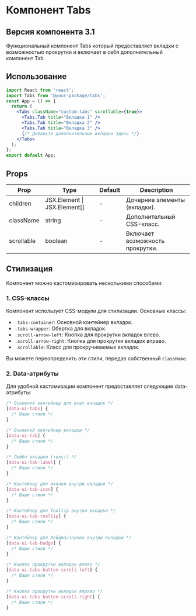 # Компонент Tabs

## Версия компонента 3.1

Функциональный компонент Tabs который предоставляет вкладки с возможностью прокрутки и включает в себя дополнительный компонент Tab

## Использование

```jsx
import React from 'react';
import Tabs from '@your-package/tabs';
const App = () => {
  return (
    <Tabs className="custom-tabs" scrollable={true}>
      <Tabs.Tab title="Вкладка 1" />
      <Tabs.Tab title="Вкладка 2" />
      <Tabs.Tab title="Вкладка 3" />
      {/* Добавьте дополнительные вкладки здесь */}
    </Tabs>
  );
};
export default App;
```

## Props

| Prop       | Type                         | Default | Description                     |
| ---------- | ---------------------------- | ------- | ------------------------------- |
| children   | JSX.Element \| JSX.Element[] | -       | Дочерние элементы (вкладки).    |
| className  | string                       | -       | Дополнительный CSS-класс.       |
| scrollable | boolean                      | -       | Включает возможность прокрутки. |

## Стилизация

Компонент можно кастомизировать несколькими способами:

### 1. CSS-классы

Компонент использует CSS-модули для стилизации. Основные классы:

- `.tabs-container`: Основной контейнер вкладок.
- `.tabs-wrapper`: Обертка для вкладок.
- `.scroll-arrow-left`: Кнопка для прокрутки вкладок влево.
- `.scroll-arrow-right`: Кнопка для прокрутки вкладок вправо.
- `.scrollable`: Класс для прокручиваемых вкладок.

Вы можете переопределить эти стили, передав собственный `className`.

### 2. Data-атрибуты

Для удобной кастомизации компонент предоставляет следующие data-атрибуты:

```css
/* Основной контейнер для всех вкладок */
[data-ui-tabs] {
  /* Ваши стили */
}

/* Основной контейнер вкладки */
[data-ui-tab] {
  /* Ваши стили */
}

/* Лейбл вкладки (текст) */
[data-ui-tab-label] {
  /* Ваши стили */
}

/* Контейнер для иконки внутри вкладки */
[data-ui-tab-icon] {
  /* Ваши стили */
}

/* Контейнер для Tooltip внутри вкладки */
[data-ui-tab-tooltip] {
  /* Ваши стили */
}

/* Контейнер для бейджа/значка внутри вкладки */
[data-ui-tab-badge] {
  /* Ваши стили */
}

/* Кнопка прокрутки вкладок влево */
[data-ui-tabs-button-scroll-left] {
  /* Ваши стили */
}

/* Кнопка прокрутки вкладок вправо */
[data-ui-tabs-button-scroll-right] {
  /* Ваши стили */
}
```
